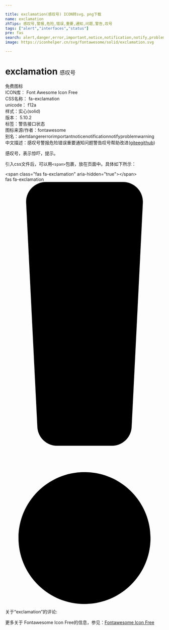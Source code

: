 ```yaml
---

title: exclamation(感叹号) ICON转svg、png下载
name: exclamation
zhTips: 感叹号,警报,危险,错误,重要,通知,问题,警告,叹号
tags: ["alert","interfaces","status"]
pre: fas
search: alert,danger,error,important,notice,notification,notify,problem,warning
image: https://iconhelper.cn/svg/fontawesome/solid/exclamation.svg

---
```


# exclamation  <small style="font-size: 60%;font-weight: 100">感叹号</small>


<div class="detail-page">
<p>
<span><span class="badge-success badge">免费图标</span> </span>
<br/>
<span>
ICON库：
<span class="badge-secondary badge">Font Awesome Icon Free</span> 
</span>
<br/>
<span>
CSS名称：
<span class="badge-secondary badge">fa-exclamation</span> 
</span>
<br/>
<span>
unicode：
<span class="badge-secondary badge">f12a</span> 
<copy-btn content='f12a' btn-title=""></copy-btn>
<copy-btn :content='String.fromCodePoint(parseInt("f12a", 16))' btn-title="复制U"></copy-btn>
</span><br/><span>样式：<span class="badge-light badge">实心(solid)</span></span>
<br/>
<span>
版本：
<span class="badge-secondary badge">5.10.2</span> 
</span><br/><span>标签：<span class="badge-light badge"><router-link to="/tags/alert.html">警告</router-link></span><span class="badge-light badge"><router-link to="/tags/interfaces.html">接口</router-link></span><span class="badge-light badge"><router-link to="/tags/status.html">状态</router-link></span></span>
<br/>
<span>图标来源/作者：<span class="badge-light badge">fontawesome</span></span> 
<br/>
<span>别名：<span class="badge-light badge">alert</span><span class="badge-light badge">danger</span><span class="badge-light badge">error</span><span class="badge-light badge">important</span><span class="badge-light badge">notice</span><span class="badge-light badge">notification</span><span class="badge-light badge">notify</span><span class="badge-light badge">problem</span><span class="badge-light badge">warning</span></span><br/><span class="zh-detail">中文描述：<span class="badge-primary badge">感叹号</span><span class="badge-primary badge">警报</span><span class="badge-primary badge">危险</span><span class="badge-primary badge">错误</span><span class="badge-primary badge">重要</span><span class="badge-primary badge">通知</span><span class="badge-primary badge">问题</span><span class="badge-primary badge">警告</span><span class="badge-primary badge">叹号</span><span class="help-link"><span>帮助改进</span>(<a href="https://gitee.com/liuwave/icon-helper/edit/master/json/fontawesome/solid/exclamation.json" target="_blank" rel="noopener noreferrer">gitee</a><a href="https://github.com/liuwave/icon-helper/edit/master/json/fontawesome/solid/exclamation.json" target="_blank" rel="noopener noreferrer">github</a></span>)</span><br/>
</p>
</div><div class="description description alert alert-light">感叹号，表示惊吓，提示。</div>
<div class="alert alert-dark">
  <i class="fas fa-exclamation fa-xs"></i>
  <i class="fas fa-exclamation fa-sm"></i>
  <i class="fas fa-exclamation fa-lg"></i>
  <i class="fas fa-exclamation fa-2x"></i>
  <i class="fas fa-exclamation fa-3x"></i>
  <i class="fas fa-exclamation fa-5x"></i>
  <i class="fas fa-exclamation fa-7x"></i>
</div>
<div>
  <p>引入css文件后，可以用<code>&lt;span&gt;</code>包裹，放在页面中。具体如下所示：    
  </p>
  <div class="alert alert-primary" style="font-size: 14px">
    &lt;span class="fas fa-exclamation" aria-hidden="true"&gt;&lt;/span&gt;
    <copy-btn content='<span class="fas fa-exclamation" aria-hidden="true"></span>'></copy-btn>
  </div>
  <div class="alert alert-secondary">
    <i class="fas fa-exclamation"
    style="font-size: 24px"
    aria-hidden="true"></i> fas fa-exclamation
    <copy-btn content="fas fa-exclamation" btn-title="复制图标名称"></copy-btn>
  </div>
</div>
<div id="svg" class="svg-wrap">
<svg xmlns="http://www.w3.org/2000/svg" viewBox="0 0 192 512"><path d="M176 432c0 44.112-35.888 80-80 80s-80-35.888-80-80 35.888-80 80-80 80 35.888 80 80zM25.26 25.199l13.6 272C39.499 309.972 50.041 320 62.83 320h66.34c12.789 0 23.331-10.028 23.97-22.801l13.6-272C167.425 11.49 156.496 0 142.77 0H49.23C35.504 0 24.575 11.49 25.26 25.199z"/></svg>
</div>
<detail full-name='fa-exclamation'></detail>
<div>
<p>关于“exclamation”的评论:</p>
</div>
<Vssue title="关于“exclamation”的评论" ></Vssue>    
<div><p>更多关于  Fontawesome Icon Free的信息，参见：<a target="_blank" href="https://iconhelper.cn/fontawesome.html">Fontawesome Icon Free</a>
</p></div>
